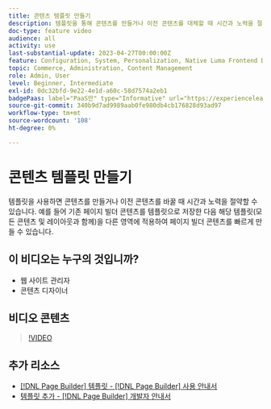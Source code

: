 ```yaml
---
title: 콘텐츠 템플릿 만들기
description: 템플릿을 통해 콘텐츠를 만들거나 이전 콘텐츠를 대체할 때 시간과 노력을 절약하는 방법에 대해 알아봅니다.
doc-type: feature video
audience: all
activity: use
last-substantial-update: 2023-04-27T00:00:00Z
feature: Configuration, System, Personalization, Native Luma Frontend Development
topic: Commerce, Administration, Content Management
role: Admin, User
level: Beginner, Intermediate
exl-id: 0dc32bfd-9e22-4e1d-a60c-58d7574a2eb1
badgePaas: label="PaaS만" type="Informative" url="https://experienceleague.adobe.com/en/docs/commerce/user-guides/product-solutions" tooltip="Adobe Commerce 온 클라우드 프로젝트(Adobe 관리 PaaS 인프라) 및 온프레미스 프로젝트에만 적용됩니다."
source-git-commit: 340b9d7ad9989aab0fe980db4cb176828d93ad97
workflow-type: tm+mt
source-wordcount: '108'
ht-degree: 0%

---
```


# 콘텐츠 템플릿 만들기

템플릿을 사용하면 콘텐츠를 만들거나 이전 콘텐츠를 바꿀 때 시간과 노력을 절약할 수 있습니다. 예를 들어 기존 페이지 빌더 콘텐츠를 템플릿으로 저장한 다음 해당 템플릿(모든 콘텐츠 및 레이아웃과 함께)을 다른 영역에 적용하여 페이지 빌더 콘텐츠를 빠르게 만들 수 있습니다.

## 이 비디오는 누구의 것입니까?

- 웹 사이트 관리자
- 콘텐츠 디자이너

## 비디오 콘텐츠

>[!VIDEO](https://video.tv.adobe.com/v/343787?quality=12&learn=on)

## 추가 리소스

- [[!DNL Page Builder] 템플릿 - [!DNL Page Builder] 사용 안내서](https://experienceleague.adobe.com/docs/commerce-admin/page-builder/templates.html)
- [템플릿 추가 - [!DNL Page Builder] 개발자 안내서](https://developer.adobe.com/commerce/frontend-core/page-builder/content-types/create/add-templates/)
